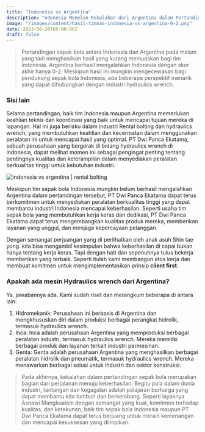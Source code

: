 ```yaml
---
title: "Indonesia vs Argentina"
description: "ndonesia Menelan Kekalahan dari Argentina dalam Pertandingan Sepak Bola Tadi Malam"
image: "/images/content/hasil-timnas-indonesia-vs-argentina-0-2.png"
date: 2023-06-20T05:00:00Z
draft: false
---
```



>Pertandingan sepak bola antara Indonesia dan Argentina pada malam yang tadi menghasilkan hasil yang kurang memuaskan bagi tim Indonesia. Argentina berhasil mengalahkan Indonesia dengan skor akhir hanya 0-2. Meskipun hasil ini mungkin mengecewakan bagi pendukung sepak bola Indonesia, ada beberapa perspektif menarik yang dapat dihubungkan dengan industri hydraulics wrench.

### Sisi lain

Selama pertandingan, baik tim Indonesia maupun Argentina memerlukan keahlian teknis dan koordinasi yang baik untuk mencapai tujuan mereka di lapangan. Hal ini juga berlaku dalam industri Rental bolting dan hydraulics wrench, yang membutuhkan keahlian dan kecermatan dalam menggunakan peralatan ini untuk mencapai hasil yang optimal. PT Dwi Panca Ekatama, sebuah perusahaan yang bergerak di bidang hydraulics wrench di Indonesia, dapat melihat momen ini sebagai pengingat penting tentang pentingnya kualitas dan keterampilan dalam menyediakan peralatan berkualitas tinggi untuk kebutuhan industri.

![indonesia vs argentina | rental bolting](/images/content/b0-2.png "indonesia vs argentina | rental bolting")

Meskipun tim sepak bola Indonesia mungkin belum berhasil mengalahkan Argentina dalam pertandingan tersebut, PT Dwi Panca Ekatama dapat terus berkomitmen untuk menyediakan peralatan berkualitas tinggi yang dapat membantu industri Indonesia mencapai keberhasilan. Seperti usaha tim sepak bola yang membutuhkan kerja keras dan dedikasi, PT Dwi Panca Ekatama dapat terus mengembangkan kualitas produk mereka, memberikan layanan yang unggul, dan menjaga kepercayaan pelanggan.

Dengan semangat perjuangan yang di perlihatkan oleh anak asuh Shin tae yong. kita bisa mengambil kesimpulan bahwa keberhasilan di capai bukan hanya tentang kerja keras. Tapi dengan hati dan sepenuhnya tulus bekerja memberikan yang terbaik. Seperti itulah kami membangun etos kerja dan membuat komitmen untuk mengimplementasikan prinsip **client first**.

### Apakah ada mesin Hydraulics wrench dari Argentina?

Ya, jawabannya ada. Kami sudah riset dan merangkum beberapa di antara lain:

1.  Hidromekanik: Perusahaan ini berbasis di Argentina dan mengkhususkan diri dalam produksi berbagai perangkat hidrolik, termasuk hydraulics wrench.
2.  Inca: Inca adalah perusahaan Argentina yang memproduksi berbagai peralatan industri, termasuk hydraulics wrench. Mereka memiliki berbagai produk dan layanan terkait industri permesinan.
3.  Genta: Genta adalah perusahaan Argentina yang menghasilkan berbagai peralatan hidrolik dan pneumatik, termasuk hydraulics wrench. Mereka menawarkan berbagai solusi untuk industri dan sektor konstruksi.

>Pada akhirnya, kekalahan dalam pertandingan sepak bola merupakan bagian dari perjalanan menuju keberhasilan. Begitu pula dalam dunia industri, tantangan dan kegagalan adalah pelajaran berharga yang dapat membantu kita tumbuh dan berkembang. Seperti layaknya Asnawi Mangkualam dengan semangat yang kuat, komitmen terhadap kualitas, dan ketekunan, baik tim sepak bola Indonesia maupun PT Dwi Panca Ekatama dapat terus berjuang untuk meraih kemenangan dan mencapai kesuksesan yang diimpikan.